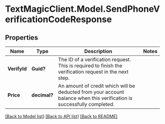 # TextMagicClient.Model.SendPhoneVerificationCodeResponse
## Properties

Name | Type | Description | Notes
------------ | ------------- | ------------- | -------------
**VerifyId** | **Guid?** | The ID of a verification request. This is required to finish the verification request in the next step. | 
**Price** | **decimal?** | An amount of credit which will be deducted from your account balance when this verification is successfully completed. | 

[[Back to Model list]](../README.md#documentation-for-models) [[Back to API list]](../README.md#documentation-for-api-endpoints) [[Back to README]](../README.md)

